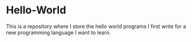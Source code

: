 # Hello-World
This is a repository where I store the hello world programs I first write for a new programming language I want to learn.
